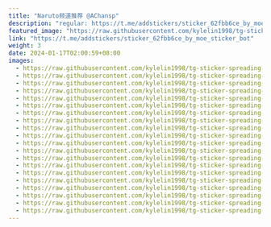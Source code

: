 ```yaml
---
title: "Naruto频道推荐 @AChansp"
description: "regular: https://t.me/addstickers/sticker_62fbb6ce_by_moe_sticker_bot"
featured_image: "https://raw.githubusercontent.com/kylelin1998/tg-sticker-spreading-worldwide-images/main/img/4c84b058-e751-439b-996c-2dae8c36c5f4.jpg"
link: "https://t.me/addstickers/sticker_62fbb6ce_by_moe_sticker_bot"
weight: 3
date: 2024-01-17T02:00:59+08:00
images:
  - https://raw.githubusercontent.com/kylelin1998/tg-sticker-spreading-worldwide-images/main/img/4c84b058-e751-439b-996c-2dae8c36c5f4.jpg
  - https://raw.githubusercontent.com/kylelin1998/tg-sticker-spreading-worldwide-images/main/img/38a609f1-561b-4015-93a9-6dc21f51122c.jpg
  - https://raw.githubusercontent.com/kylelin1998/tg-sticker-spreading-worldwide-images/main/img/5874ee97-c237-46bb-8d61-98c72ff54526.jpg
  - https://raw.githubusercontent.com/kylelin1998/tg-sticker-spreading-worldwide-images/main/img/ebf3a5e5-1728-4756-b664-3e7086f9b905.jpg
  - https://raw.githubusercontent.com/kylelin1998/tg-sticker-spreading-worldwide-images/main/img/15b1c13c-2a35-4e68-bf46-d749e8629bb2.jpg
  - https://raw.githubusercontent.com/kylelin1998/tg-sticker-spreading-worldwide-images/main/img/d9e40977-2549-4caf-8089-5963e6a7255f.jpg
  - https://raw.githubusercontent.com/kylelin1998/tg-sticker-spreading-worldwide-images/main/img/bf4bb956-282d-48da-b81d-00f1da574155.jpg
  - https://raw.githubusercontent.com/kylelin1998/tg-sticker-spreading-worldwide-images/main/img/255e30fe-7bea-481d-843e-bda476e70951.jpg
  - https://raw.githubusercontent.com/kylelin1998/tg-sticker-spreading-worldwide-images/main/img/966901f3-ea57-4556-8100-ed3156bed6e7.jpg
  - https://raw.githubusercontent.com/kylelin1998/tg-sticker-spreading-worldwide-images/main/img/b463b536-8c4f-4dfa-b4b7-f57690c96399.jpg
  - https://raw.githubusercontent.com/kylelin1998/tg-sticker-spreading-worldwide-images/main/img/b7a762c3-b086-4d74-8521-02953df577b7.jpg
  - https://raw.githubusercontent.com/kylelin1998/tg-sticker-spreading-worldwide-images/main/img/4bc4cc01-b111-4111-ba70-ce95b9115e34.jpg
  - https://raw.githubusercontent.com/kylelin1998/tg-sticker-spreading-worldwide-images/main/img/1b2fae16-17ae-49f3-a629-9dd7dc7fc293.jpg
  - https://raw.githubusercontent.com/kylelin1998/tg-sticker-spreading-worldwide-images/main/img/1304b8c0-0597-4acc-bf11-cb64435d3f42.jpg
  - https://raw.githubusercontent.com/kylelin1998/tg-sticker-spreading-worldwide-images/main/img/ee2af224-b53d-4887-a400-5b304cd67993.jpg
  - https://raw.githubusercontent.com/kylelin1998/tg-sticker-spreading-worldwide-images/main/img/30931b49-60c4-4151-be3c-6837c5b9539c.jpg
  - https://raw.githubusercontent.com/kylelin1998/tg-sticker-spreading-worldwide-images/main/img/95b04695-5923-4f4f-abbd-54a775163c41.jpg
  - https://raw.githubusercontent.com/kylelin1998/tg-sticker-spreading-worldwide-images/main/img/d6c32ae2-1c95-45fe-92cf-5b0c20259ace.jpg
  - https://raw.githubusercontent.com/kylelin1998/tg-sticker-spreading-worldwide-images/main/img/3e477934-e13a-4245-a774-3ae74cb0acdd.jpg
  - https://raw.githubusercontent.com/kylelin1998/tg-sticker-spreading-worldwide-images/main/img/86de0b42-a9c9-4b40-b400-169af84c5f71.jpg
---
```


